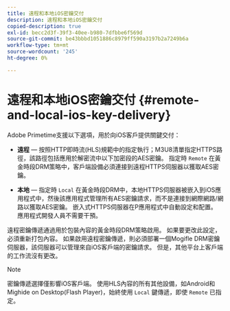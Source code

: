 ```yaml
---
title: 遠程和本地iOS密鑰交付
description: 遠程和本地iOS密鑰交付
copied-description: true
exl-id: becc2d3f-39f3-40ee-b980-7dfbbe6f569d
source-git-commit: be43bbbd1051886c8979ff590a3197b2a7249b6a
workflow-type: tm+mt
source-wordcount: '245'
ht-degree: 0%

---
```


# 遠程和本地iOS密鑰交付 {#remote-and-local-ios-key-delivery}

Adobe Primetime支援以下選項，用於向iOS客戶提供關鍵交付：

* **遠程**  — 按照HTTP即時流(HLS)規範中的指定執行；M3U8清單指定HTTPS路徑，該路徑包括應用於解密流中以下加密段的AES密鑰。 指定時 `Remote` 在黃金時段DRM策略中，客戶端設備必須連接到遠程HTTPS伺服器以獲取AES密鑰。

* **本地**  — 指定時 `Local` 在黃金時段DRM中，本地HTTPS伺服器被嵌入到iOS應用程式中，然後該應用程式管理所有AES密鑰請求，而不是連接到網際網路/網路以獲取AES密鑰。 嵌入式HTTPS伺服器在P應用程式中自動設定和配置。 應用程式開發人員不需要干預。

遠程密鑰傳遞通過用於包裝內容的黃金時段DRM策略啟用。 如果要更改此設定，必須重新打包內容。 如果啟用遠程密鑰傳遞，則必須部署一個Mogifle DRM密鑰伺服器，該伺服器可以管理來自iOS客戶端的密鑰請求。 但是，其他平台上客戶端的工作流沒有更改。

>[!NOTE]
>
>密鑰傳遞選擇僅影響iOS客戶端。 使用HLS內容的所有其他設備，如Android和Mighide on Desktop(Flash Player)，始終使用 `Local` 鍵傳遞，即使 `Remote` 已指定。
